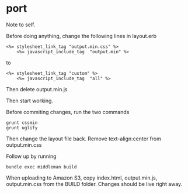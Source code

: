 # port

Note to self.

Before doing anything, change the following lines in layout.erb

```
<%= stylesheet_link_tag "output.min.css" %>
    <%= javascript_include_tag  "output.min" %>
```
to
```
<%= stylesheet_link_tag "custom" %>
    <%= javascript_include_tag  "all" %>
```
Then delete output.min.js

Then start working.

Before commiting changes, run the two commands

```
grunt cssmin
grunt uglify
```

Then change the layout file back. Remove text-align:center from output.min.css

Follow up by running
```
bundle exec middleman build
```

When uploading to Amazon S3, copy index.html, output.min.js, output.min.css from the BUILD folder.
Changes should be live right away.

